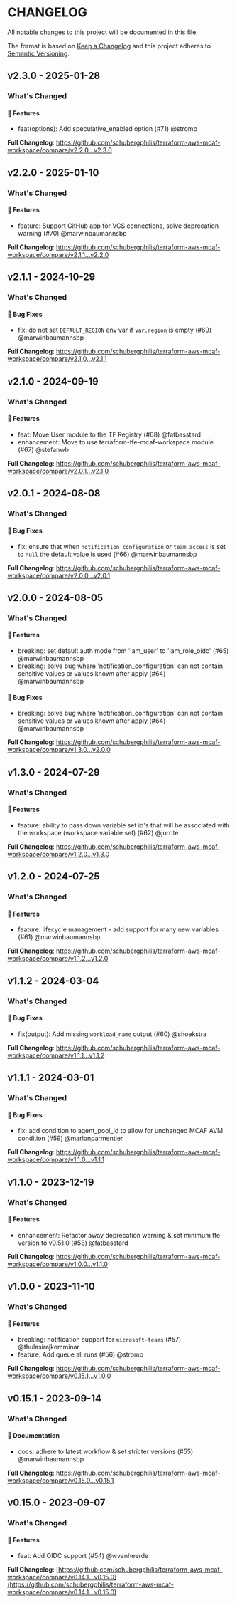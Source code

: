 # CHANGELOG

All notable changes to this project will be documented in this file.

The format is based on [Keep a Changelog](http://keepachangelog.com/) and this project adheres to [Semantic Versioning](http://semver.org/).

## v2.3.0 - 2025-01-28

### What's Changed

#### 🚀 Features

* feat(options): Add speculative_enabled option (#71) @stromp

**Full Changelog**: https://github.com/schubergphilis/terraform-aws-mcaf-workspace/compare/v2.2.0...v2.3.0

## v2.2.0 - 2025-01-10

### What's Changed

#### 🚀 Features

* feature: Support GitHub app for VCS connections, solve deprecation warning (#70) @marwinbaumannsbp

**Full Changelog**: https://github.com/schubergphilis/terraform-aws-mcaf-workspace/compare/v2.1.1...v2.2.0

## v2.1.1 - 2024-10-29

### What's Changed

#### 🐛 Bug Fixes

* fix: do not set `DEFAULT_REGION` env var if `var.region` is empty (#69) @marwinbaumannsbp

**Full Changelog**: https://github.com/schubergphilis/terraform-aws-mcaf-workspace/compare/v2.1.0...v2.1.1

## v2.1.0 - 2024-09-19

### What's Changed

#### 🚀 Features

* feat: Move User module to the TF Registry (#68) @fatbasstard
* enhancement: Move to use terraform-tfe-mcaf-workspace module (#67) @stefanwb

**Full Changelog**: https://github.com/schubergphilis/terraform-aws-mcaf-workspace/compare/v2.0.1...v2.1.0

## v2.0.1 - 2024-08-08

### What's Changed

#### 🐛 Bug Fixes

* fix: ensure that when `notification_configuration` or `team_access` is set to `null` the default value is used (#66) @marwinbaumannsbp

**Full Changelog**: https://github.com/schubergphilis/terraform-aws-mcaf-workspace/compare/v2.0.0...v2.0.1

## v2.0.0 - 2024-08-05

### What's Changed

#### 🚀 Features

* breaking: set default auth mode from 'iam_user' to 'iam_role_oidc' (#65) @marwinbaumannsbp
* breaking: solve bug where 'notification_configuration' can not contain sensitive values or values known after apply (#64) @marwinbaumannsbp

#### 🐛 Bug Fixes

* breaking: solve bug where 'notification_configuration' can not contain sensitive values or values known after apply (#64) @marwinbaumannsbp

**Full Changelog**: https://github.com/schubergphilis/terraform-aws-mcaf-workspace/compare/v1.3.0...v2.0.0

## v1.3.0 - 2024-07-29

### What's Changed

#### 🚀 Features

* feature: ability to pass down variable set id's that will be associated with the workspace (workspace variable set) (#62) @jorrite

**Full Changelog**: https://github.com/schubergphilis/terraform-aws-mcaf-workspace/compare/v1.2.0...v1.3.0

## v1.2.0 - 2024-07-25

### What's Changed

#### 🚀 Features

* feature: lifecycle management - add support for many new variables (#61) @marwinbaumannsbp

**Full Changelog**: https://github.com/schubergphilis/terraform-aws-mcaf-workspace/compare/v1.1.2...v1.2.0

## v1.1.2 - 2024-03-04

### What's Changed

#### 🐛 Bug Fixes

* fix(output): Add missing `workload_name` output (#60) @shoekstra

**Full Changelog**: https://github.com/schubergphilis/terraform-aws-mcaf-workspace/compare/v1.1.1...v1.1.2

## v1.1.1 - 2024-03-01

### What's Changed

#### 🐛 Bug Fixes

* fix: add condition to agent_pool_id to allow for unchanged MCAF AVM condition (#59) @marlonparmentier

**Full Changelog**: https://github.com/schubergphilis/terraform-aws-mcaf-workspace/compare/v1.1.0...v1.1.1

## v1.1.0 - 2023-12-19

### What's Changed

#### 🚀 Features

* enhancement: Refactor away deprecation warning & set minimum tfe version to v0.51.0 (#58) @fatbasstard

**Full Changelog**: https://github.com/schubergphilis/terraform-aws-mcaf-workspace/compare/v1.0.0...v1.1.0

## v1.0.0 - 2023-11-10

### What's Changed

#### 🚀 Features

- breaking: notification support for `microsoft-teams` (#57) @thulasirajkomminar
- feature: Add queue all runs (#56) @stromp

**Full Changelog**: https://github.com/schubergphilis/terraform-aws-mcaf-workspace/compare/v0.15.1...v1.0.0

## v0.15.1 - 2023-09-14

### What's Changed

#### 📖 Documentation

- docs: adhere to latest workflow & set stricter versions (#55) @marwinbaumannsbp

**Full Changelog**: https://github.com/schubergphilis/terraform-aws-mcaf-workspace/compare/v0.15.0...v0.15.1

## v0.15.0 - 2023-09-07

### What's Changed

#### 🚀 Features

- feat: Add OIDC support (#54) @wvanheerde

**Full Changelog**: [https://github.com/schubergphilis/terraform-aws-mcaf-workspace/compare/v0.14.1...v0.15.0](https://github.com/schubergphilis/terraform-aws-mcaf-workspace/compare/v0.14.1...v0.15.0)
